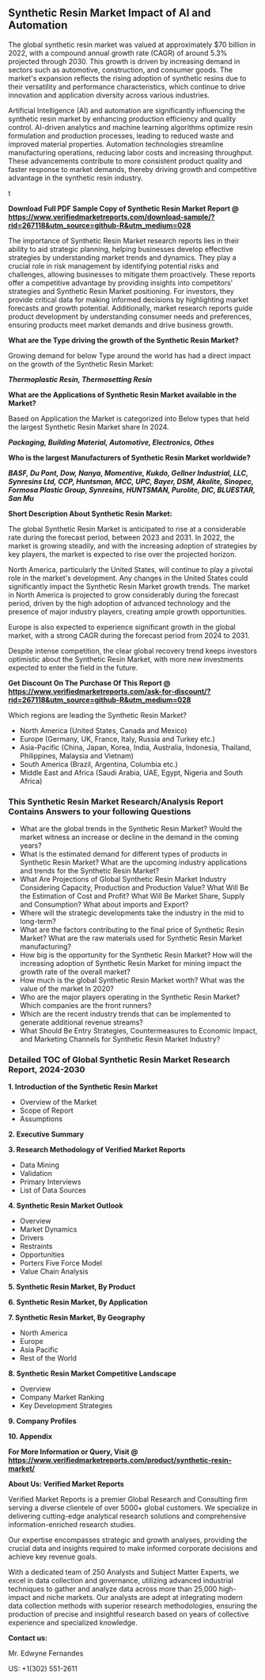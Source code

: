 <h2>Synthetic Resin Market Impact of AI and Automation</h2><p>The global synthetic resin market was valued at approximately $70 billion in 2022, with a compound annual growth rate (CAGR) of around 5.3% projected through 2030. This growth is driven by increasing demand in sectors such as automotive, construction, and consumer goods. The market's expansion reflects the rising adoption of synthetic resins due to their versatility and performance characteristics, which continue to drive innovation and application diversity across various industries.</p><p>Artificial Intelligence (AI) and automation are significantly influencing the synthetic resin market by enhancing production efficiency and quality control. AI-driven analytics and machine learning algorithms optimize resin formulation and production processes, leading to reduced waste and improved material properties. Automation technologies streamline manufacturing operations, reducing labor costs and increasing throughput. These advancements contribute to more consistent product quality and faster response to market demands, thereby driving growth and competitive advantage in the synthetic resin industry.</p>t</p><p id="" class=""><strong>Download Full PDF Sample Copy of Synthetic Resin Market Report @ <a href="https://www.verifiedmarketreports.com/download-sample/?rid=267118&utm_source=github-R&utm_medium=028" target="_blank">https://www.verifiedmarketreports.com/download-sample/?rid=267118&utm_source=github-R&utm_medium=028</a></strong></p><p>The importance of&nbsp;Synthetic Resin Market research reports lies in their ability to aid strategic planning, helping businesses develop effective strategies by understanding market trends and dynamics. They play a crucial role in risk management by identifying potential risks and challenges, allowing businesses to mitigate them proactively. These reports offer a competitive advantage by providing insights into competitors' strategies and Synthetic Resin Market positioning. For investors, they provide critical data for making informed decisions by highlighting market forecasts and growth potential. Additionally, market research reports guide product development by understanding consumer needs and preferences, ensuring products meet market demands and drive business growth.</p><p><strong>What are the&nbsp;Type driving the growth of the Synthetic Resin Market?</strong></p><p id="" class="">Growing demand for below Type around the world has had a direct impact on the growth of the Synthetic Resin Market:</p><em><strong>Thermoplastic Resin, Thermosetting Resin</strong></em></p><strong>What are the&nbsp;Applications&nbsp;of Synthetic Resin Market available in the Market?</strong></p><p id="" class="">Based on Application the Market is categorized into Below types that held the largest Synthetic Resin Market share In 2024.</p><em><strong>Packaging, Building Material, Automotive, Electronics, Othes</strong></em></p><strong>Who is the largest Manufacturers of Synthetic Resin Market worldwide?</strong></p><p><em><strong>BASF, Du Pont, Dow, Nanya, Momentive, Kukdo, Gellner Industrial, LLC, Synresins Ltd, CCP, Huntsman, MCC, UPC, Bayer, DSM, Akolite, Sinopec, Formosa Plastic Group, Synresins, HUNTSMAN, Purolite, DIC, BLUESTAR, San Mu</strong></em></p><p id="" class=""><strong>Short Description About Synthetic Resin Market:</strong></p><p>The global Synthetic Resin Market is anticipated to rise at a considerable rate during the forecast period, between 2023 and 2031. In 2022, the market is growing steadily, and with the increasing adoption of strategies by key players, the market is expected to rise over the projected horizon.</p><p>North America, particularly the United States, will continue to play a pivotal role in the market's development. Any changes in the United States could significantly impact the Synthetic Resin Market growth trends. The market in North America is projected to grow considerably during the forecast period, driven by the high adoption of advanced technology and the presence of major industry players, creating ample growth opportunities.</p><p>Europe is also expected to experience significant growth in the global market, with a strong CAGR during the forecast period from 2024 to 2031.</p><p>Despite intense competition, the clear global recovery trend keeps investors optimistic about the Synthetic Resin Market, with more new investments expected to enter the field in the future.</p><p id="" class=""><strong>Get Discount On The Purchase Of This Report @ <a href="https://www.verifiedmarketreports.com/ask-for-discount/?rid=267118&utm_source=github-R&utm_medium=028" target="_blank">https://www.verifiedmarketreports.com/ask-for-discount/?rid=267118&utm_source=github-R&utm_medium=028</a></strong></p>Which regions are leading the Synthetic Resin Market?</p><ul><li>North America (United States, Canada and Mexico)</li><li>Europe (Germany, UK, France, Italy, Russia and Turkey etc.)</li><li>Asia-Pacific (China, Japan, Korea, India, Australia, Indonesia, Thailand, Philippines, Malaysia and Vietnam)</li><li>South America (Brazil, Argentina, Columbia etc.)</li><li>Middle East and Africa (Saudi Arabia, UAE, Egypt, Nigeria and South Africa)</li></ul><h3 id="" class="">This Synthetic Resin Market Research/Analysis Report Contains Answers to your following Questions</h3><ul><li>What are the global trends in the Synthetic Resin Market? Would the market witness an increase or decline in the demand in the coming years?</li><li>What is the estimated demand for different types of products in Synthetic Resin Market? What are the upcoming industry applications and trends for the Synthetic Resin Market?</li><li>What Are Projections of Global Synthetic Resin Market Industry Considering Capacity, Production and Production Value? What Will Be the Estimation of Cost and Profit? What Will Be Market Share, Supply and Consumption? What about imports and Export?</li><li>Where will the strategic developments take the industry in the mid to long-term?</li><li>What are the factors contributing to the final price of Synthetic Resin Market? What are the raw materials used for Synthetic Resin Market manufacturing?</li><li>How big is the opportunity for the Synthetic Resin Market? How will the increasing adoption of Synthetic Resin Market for mining impact the growth rate of the overall market?</li><li>How much is the global Synthetic Resin Market worth? What was the value of the market In 2020?</li><li>Who are the major players operating in the Synthetic Resin Market? Which companies are the front runners?</li><li>Which are the recent industry trends that can be implemented to generate additional revenue streams?</li><li>What Should Be Entry Strategies, Countermeasures to Economic Impact, and Marketing Channels for Synthetic Resin Market Industry?</li></ul><h3 id="" class="">Detailed TOC of Global Synthetic Resin Market Research Report, 2024-2030</h3><p id="" class=""><strong>1. Introduction of the Synthetic Resin Market</strong></p><ul><li>Overview of the Market</li><li>Scope of Report</li><li>Assumptions</li></ul><p id="" class=""><strong>2. Executive Summary</strong></p><p id="" class=""><strong>3. Research Methodology of Verified Market Reports</strong></p><ul><li>Data Mining</li><li>Validation</li><li>Primary Interviews</li><li>List of Data Sources</li></ul><p id="" class=""><strong>4. Synthetic Resin Market Outlook</strong></p><ul><li>Overview</li><li>Market Dynamics</li><li>Drivers</li><li>Restraints</li><li>Opportunities</li><li>Porters Five Force Model</li><li>Value Chain Analysis</li></ul><p id="" class=""><strong>5. Synthetic Resin Market, By Product</strong></p><p id="" class=""><strong>6. Synthetic Resin Market, By Application</strong></p><p id="" class=""><strong>7. Synthetic Resin Market, By Geography</strong></p><ul><li>North America</li><li>Europe</li><li>Asia Pacific</li><li>Rest of the World</li></ul><p id="" class=""><strong>8. Synthetic Resin Market Competitive Landscape</strong></p><ul><li>Overview</li><li>Company Market Ranking</li><li>Key Development Strategies</li></ul><p id="" class=""><strong>9. Company Profiles</strong></p><p id="" class=""><strong>10. Appendix</strong></p><p id="" class=""><strong>For More Information or Query, Visit @ <a href="https://www.verifiedmarketreports.com/product/synthetic-resin-market/" target="_blank">https://www.verifiedmarketreports.com/product/synthetic-resin-market/</a></strong></p><p id="" class=""><strong>About Us: Verified Market Reports</strong></p><p id="" class="">Verified Market Reports is a premier Global Research and Consulting firm serving a diverse clientele of over 5000+ global customers. We specialize in delivering cutting-edge analytical research solutions and comprehensive information-enriched research studies.</p><p id="" class="">Our expertise encompasses strategic and growth analyses, providing the crucial data and insights required to make informed corporate decisions and achieve key revenue goals.</p><p id="" class="">With a dedicated team of 250 Analysts and Subject Matter Experts, we excel in data collection and governance, utilizing advanced industrial techniques to gather and analyze data across more than 25,000 high-impact and niche markets. Our analysts are adept at integrating modern data collection methods with superior research methodologies, ensuring the production of precise and insightful research based on years of collective experience and specialized knowledge.</p><p id="" class=""><strong>Contact us:</strong></p><p id="" class="">Mr. Edwyne Fernandes</p><p id="" class="">US: +1(302) 551-2611</p>